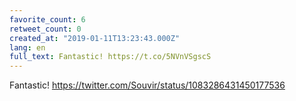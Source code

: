 ```yaml
---
favorite_count: 6
retweet_count: 0
created_at: "2019-01-11T13:23:43.000Z"
lang: en
full_text: Fantastic! https://t.co/5NVnVSgscS
---
```


Fantastic! <https://twitter.com/Souvir/status/1083286431450177536>
